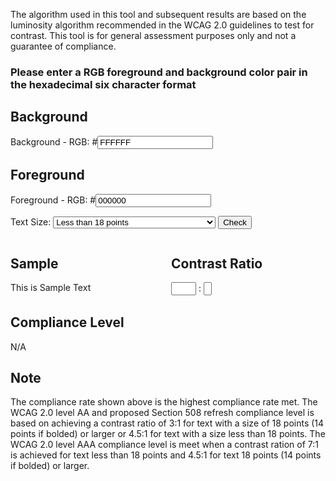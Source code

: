 <!--
*
* This page is the contrast checker.
*
* @copyright	2008 SSB BART Group
* @author 		Jonathan David Avila <jon.avila@ssbbartgroup.com>
-->
<html>
<head>
<nowiki>
<script type="text/javascript">
function check()
{
var color1, color2;
var l1; // higher value
var l2; // lower value
var contrast;
var l1R, l1G, l1B, l2R, l2G, l2B;
var txtSizeOp;



color1 = document.getElementById('fg').value;
color2 = document.getElementById('bg').value;
txtSizeOp = document.getElementById('fontSize').selectedIndex;

	// error check, check if pound sign was put in field value
	if (color2.indexOf('#') == 0)
	{
		color2 = color2.substr(1, color2.length-1);
	}
	if (color1.indexOf('#') == 0)
	{
	color1 = color1.substr(1, color1.length-1);
	}
	// error checking
	if ((color1.length != 6) || (color2.length != 6))
	{/*
			var removednode=document.getElementById('error').removeChild(document.getElementById('errTxt'))
			var objNew = document.createElement('span');
			objNew.setAttribute('id', 'errTxt');
			var errTxt = document.createTextNode("Error: ");
			objNew.appendChild(errTxt);
			document.getElementById('error').insertBefore(objNew,document.getElementById('error').firstChild);
 		*/

		if (document.all){
			document.getElementById('errTxt').innerText = "Error: ";
		}
		else{
			document.getElementById('errTxt').textContent = "Error: ";
		}

		document.getElementById('error').style.display = "block";
	  	document.getElementById('error').tabIndex = -1;
	  	document.getElementById('error').focus();
	  	return;
	}else {	/*
			var removednode=document.getElementById('error').removeChild(document.getElementById('errTxt'))
			var objNew = document.createElement('span');
			objNew.setAttribute('id', 'errTxt');
			var errTxt = document.createTextNode("");
			objNew.appendChild(errTxt);
			document.getElementById('error').insertBefore(objNew,document.getElementById('error').firstChild);
			*/

		if (document.all){
			document.getElementById('errTxt').innerText = "";
		}
		else{
			document.getElementById('errTxt').textContent = "";
		}
			// clear error
			document.getElementById('error').style.display = "none";
	}

//Linearised R (for example) = (R/FS)^2.2 where FS is full scale value (255
//for 8 bit color channels). L1 is the higher value (of text or background)
//alert(parseInt("0x"+color1.substr(0,2)));
//Math.pow(n,x);
l1R = parseInt("0x"+color1.substr(0,2))/255;
if (l1R <= 0.03928)
{
	l1R = l1R/12.92;
}
else
{
	l1R = Math.pow(((l1R+0.055)/1.055),2.4);
}
l1G = parseInt("0x"+color1.substr(2,2))/255;
if (l1G <= 0.03928)
{
	l1G = l1G/12.92;
}
else
{
	l1G = Math.pow(((l1G+0.055)/1.055),2.4);
}
l1B = parseInt("0x"+color1.substr(4,2))/255;
if (l1B <= 0.03928)
{
	l1B = l1B/12.92;
}
else
{
	l1B = Math.pow(((l1B+0.055)/1.055),2.4);
}
l2R = parseInt("0x"+color2.substr(0,2))/255;
if (l2R <= 0.03928)
{
	l2R = l2R/12.92;
}
else
{
	l2R = Math.pow(((l2R+0.055)/1.055),2.4);
}
l2G = parseInt("0x"+color2.substr(2,2))/255;
if (l2G <= 0.03928)
{
	l2G = l2G/12.92;
}
else
{
	l2G = Math.pow(((l2G+0.055)/1.055),2.4);
}
l2B = parseInt("0x"+color2.substr(4,2))/255;
if (l2B <= 0.03928)
{
	l2B = l2B/12.92;
}
else
{
	l2B = Math.pow(((l2B+0.055)/1.055),2.4);
}
//where L is luminosity and is defined as
l1 = (.2126*l1R) + (.7152*l1G) + (.0722*l1B); //using linearised R, G, and B value
l2 = (.2126*l2R) + (.7152*l2G) + (.0722*l2B); //using linearised R, G, and B value
//and L2 is the lower value.
l1 = l1 + .05;
l2 = l2 + .05;
if (l1 < l2)
{
  temp = l1;
  l1 = l2;
  l2 = temp;
}
l1 = l1/l2;
l1 = l1.toFixed(1);
document.getElementById('contrast1').value = l1.toString();
document.getElementById('contrast2').value = 1;
document.getElementById('sample').style.color = "#"+ color1;
document.getElementById('sample').style.backgroundColor = "#"+color2;
document.getElementById('sample').style.borderColor = "#" + color1;
document.getElementById('sample').style.borderWidth = "thin";
document.getElementById('sample').style.borderStyle = "solid";
if (txtSizeOp == 1){
	document.getElementById('sample').style.fontSize = "18pt";
	}
else{
	document.getElementById('sample').style.fontSize = "12pt";
	document.getElementById('sample').style.fontWeight = "normal";
	}

if (l1 >= 7)
{
	text = "Section 508 (1194.31 - Functional performance) and WCAG 2 - Level AAA Compliant";
}
else if (l1 >= 4.5) {
	text = "Section 508 (1194.31 - Functional performance) and WCAG 2 - Level AA Compliant";
}
else if (l1 >=3) {
 if (txtSizeOp == 1) {
   text = "Section 508 (1194.31 - Functional performance) and WCAG 2 - Level AA Compliant";
 }
 else {
   text = "Not compliant. Note: there are not any contrast requirements in WCAG 2 - Level A or Section 508 - Section 1194.22 Web Sites and Application. Thus, content may meet these requirements independent of the color palette used.";
 }
}
else
{
     text = "Not compliant. Note: there are not any contrast requirements in WCAG 2 - Level A or Section 508 - Section 1194.22 Web Sites and Application. Thus, content may meet these requirements independent of the color palette used.";

}

if (document.all)
{
	document.getElementById('compliance').innerText = text;
}
else
{
	document.getElementById('compliance').textContent = text;
}

//return contrast;
} // function def
</script>
</nowiki>
</head>
<body>
<p>The algorithm used in this tool and subsequent results are based on the luminosity algorithm recommended in the WCAG 2.0 guidelines to test for contrast.  This tool is for general assessment purposes only and not a guarantee of compliance.</p>
<h3><div id="error" class="error"><span id="errTxt"></span>Please enter a RGB foreground and background color pair in the hexadecimal six character format</div></h3>
<!--<fieldset>-->
<h2>Background</h2>
<label for="bg"><span class="sr">Background - </span>RGB: #</label><input id="bg" type="text" value="FFFFFF" />
<!-- </fieldset> -->
<!--<fieldset>-->
<h2>Foreground</h2>
<label for="fg"><span class="sr">Foreground - </span>RGB: #</label><input id="fg" type="text" value="000000" />

<label for="fontSize">Text Size:</label>
<select id="fontSize" value="1">
	<option> Less than 18 points</option>
	<option>18 Points or larger or 14 points and bold </option>
</select>
<input id="check" onclick="check();" accessKey="c" value="Check" type="submit" />
<!-- </fieldset> -->
<div style="margin-top:.1em; width:100%;">
  <div style="float:left; width:50%;">
    <h2 style="vertical-align:top;">Sample</h2>
    <div style="width:70%;" id="sample"> This is Sample Text </div>
  </div>
  <div style="float:right; width:49%;"> <!-- right -->
    <h2>Contrast Ratio</h2>
    <div>
    <input title="contrast ratio" style="width:3em;" id="contrast1" type=text maxlength=5 /> :
    <input title="to" style="width:1em;" id="contrast2" type=text maxlength=5 />
    </div>
  </div>  <!-- end right -->
</div> <!-- 100% -->
<div style="padding-top:.1em; clear:both;">
<h2>Compliance Level</h2>
<div id="compliance">N/A</div>
<h2>Note</h2>
The compliance rate shown above is the highest compliance rate met. The WCAG 2.0 level AA and proposed Section 508 refresh compliance level is based on achieving a contrast ratio of 3:1 for text with a size of 18 points (14 points if bolded) or larger or 4.5:1 for text with a size less than 18 points.  The WCAG 2.0 level AAA compliance level is meet when a contrast ration of 7:1 is achieved for text less than 18 points and 4.5:1 for text 18 points (14 points if bolded) or larger.
</div>
</body>
</html>
